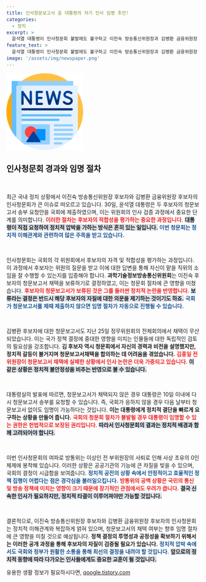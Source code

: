 ```yaml
---
title: 인사청문보고서 윤 대통령의 차기 인사 임명 추진!
categories:
  - 정치
excerpt: >
  윤석열 대통령이 인사청문회 불발에도 불구하고 이진숙 방송통신위원장과 김병환 금융위원장 후보자에 대한 임명 절차를 서두르고 있다. 국회가 청문보고서를 제출하지 않으면 31일 임명 가능성이 높아 보인다. 과연 두 후보자는 복잡한 상황 속에서 임명될 수 있을까?
feature_text: >
  윤석열 대통령이 인사청문회 불발에도 불구하고 이진숙 방송통신위원장과 김병환 금융위원장 후보자에 대한 임명 절차를 서두르고 있다. 국회가 청문보고서를 제출하지 않으면 31일 임명 가능성이 높아 보인다. 과연 두 후보자는 복잡한 상황 속에서 임명될 수 있을까?
image: '/assets/img/newspaper.png'
---
```


<p><img src="/assets/img/newspaper.png" alt="kimp 속보" /></p>

<h2 data-ke-size="size26">인사청문회 경과와 임명 절차</h2>

<p data-ke-size="size16">&nbsp;</p>

<p>최근 국내 정치 상황에서 이진숙 방송통신위원장 후보자와 김병환 금융위원장 후보자의 인사청문회가 큰 이슈로 떠오르고 있습니다. 30일, 윤석열 대통령은 두 후보자의 청문보고서 송부 요청안을 국회에 제출하였으며, 이는 위원회의 인사 검증 과정에서 중요한 단계를 의미합니다. <b><span style="color: #ee2323;">이러한 절차는 후보자의 적합성을 평가하는 중요한 과정입니다.</span></b> <b><span style="background-color: #21538527;">대통령이 직접 요청하여 정치적 압박을 가하는 방식은 흔히 있는 일입니다.</span></b> <b><span style="color: #1a5490;">이번 청문회는 정치적 이해관계와 관련하여 많은 주목을 받고 있습니다.</span></b></p>

<p data-ke-size="size16">&nbsp;</p>

<p>인사청문회는 국회의 각 위원회에서 후보자의 자격 및 적합성을 평가하는 과정입니다. 이 과정에서 후보자는 위원의 질문을 받고 이에 대한 답변을 통해 자신이 맡을 직위의 소임을 잘 수행할 수 있는지를 입증해야 합니다. <b>과학기술정보방송통신위원회</b>는 이진숙 후보자의 청문보고서 채택을 보류하기로 결정하였고, 이는 청문회 절차에 큰 영향을 미쳤습니다. <b><span style="color: #ee2323;">후보자의 청문보고서가 보류된 것은 그를 둘러싼 정치적 논란을 반영합니다.</span></b> <b><span style="background-color: #21538527;">보류라는 결정은 반드시 해당 후보자의 자질에 대한 의문을 제기하는 것이기도 하죠.</span></b> <b><span style="color: #1a5490;">국회가 청문보고서를 제때 제출하지 않으면 임명 절차가 자동으로 진행될 수 있습니다.</span></b></p>

<p data-ke-size="size16">&nbsp;</p>

<p>김병환 후보자에 대한 청문보고서도 지난 25일 정무위원회의 전체회의에서 채택이 무산되었습니다. 이는 국가 정책 결정에 중대한 영향을 미치는 인물들에 대한 독립적인 검토의 필요성을 강조합니다. <b>김 후보자 역시 청문회에서 자신의 경력과 비전을 설명했지만, 정치적 갈등이 불거지며 청문보고서채택을 합의하는 데 어려움을 겪었습니다.</b> <b><span style="color: #ee2323;">김홍일 전 위원장이 청문보고서 채택에 실패한 상황에서 인사 논란은 더욱 가중되고 있습니다.</span></b> <b><span style="background-color: #21538527;">이 같은 상황은 정치적 불안정성을 비추는 반영으로 볼 수 있습니다.</span></b></p>

<p data-ke-size="size16">&nbsp;</p>

<p>대통령실의 발표에 따르면, 청문보고서가 채택되지 않은 경우 대통령은 10일 이내에 다시 청문보고서 송부를 요청할 수 있습니다. 즉, 국회가 응하지 않을 경우 다음 날부터 청문보고서 없이도 임명이 가능하다는 것입니다. <b>이는 대통령에게 정치적 결단을 빠르게 요구하는 상황을 만들어 줍니다.</b> <b><span style="color: #ee2323;">국회의 청문회 절차가 불발될 경우 대통령이 임명할 수 있는 권한은 헌법적으로 보장된 권리입니다.</span></b> <b><span style="background-color: #21538527;">따라서 인사청문회의 결과는 정치적 배경과 함께 고려되어야 합니다.</span></b></p>

<p data-ke-size="size16">&nbsp;</p>

<p>이번 인사청문회의 여파로 방통위는 이상인 전 부위원장의 사퇴로 인해 사상 초유의 0인 체제에 봉착해 있습니다. 이러한 상황은 공공기관의 기능에 큰 차질을 빚을 수 있으며, 국회의 결정이 시급함을 보여줍니다. <b><span style="color: #1a5490;">정치적 공전의 상황 속에서 안정적이고 효율적인 정책 집행이 어렵다는 점은 경각심을 불러일으킵니다.</span></b> <b><span style="color: #ee2323;">방통위의 공백 상황은 국민의 통신 및 방송 정책에 미치는 영향이 크기 때문에 장기적인 관점에서도 우려가 큽니다.</span></b> <b><span style="background-color: #21538527;">결국 신속한 인사가 필요하지만, 정치적 타결이 이루어져야만 가능할 것입니다.</span></b></p>

<p data-ke-size="size16">&nbsp;</p>

<p>결론적으로, 이진숙 방송통신위원장 후보자와 김병환 금융위원장 후보자의 인사청문회는 정치적 이해관계와 복잡하게 얽혀 있으며, 청문보고서의 채택 여부는 향후 임명 절차에 큰 영향을 미칠 것으로 예상됩니다. <b>정책 결정의 투명성과 공정성을 확보하기 위해서는 이러한 공개 과정을 통해 후보자의 자질이 검증될 필요가 있습니다.</b> <b><span style="color: #1a5490;">정치적 압박 속에서도 국회와 정부가 원활한 소통을 통해 최선의 결정을 내려야 할 것입니다.</span></b> <b><span style="background-color: #21538527;">앞으로의 정치적 동향에 따라 다가오는 인사들에게도 중요한 교훈이 될 것입니다.</span></b></p>
유용한 생활 정보가 필요하시다면, <a href="https://qoogle.tistory.com" rel="dofollow">qoogle.tistory.com</a>


